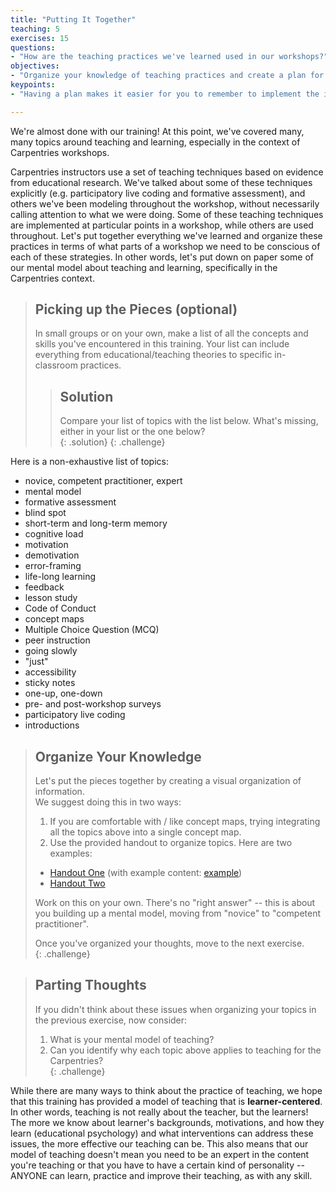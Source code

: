 ```yaml
---
title: "Putting It Together"
teaching: 5
exercises: 15
questions:
- "How are the teaching practices we've learned used in our workshops?"
objectives:
- "Organize your knowledge of teaching practices and create a plan for using these practices in a Carpentries workshop."
keypoints:
- "Having a plan makes it easier for you to remember to implement the important teaching practices you've learned."

---
```


We're almost done with our training!  At this point, we've covered many, many topics
around teaching and learning, especially in the context of Carpentries workshops.

Carpentries instructors use a set of teaching techniques based on evidence from
educational research. We've talked about some of these techniques explicitly
(e.g. participatory live coding and formative assessment), and others we've been modeling throughout
the workshop, without necessarily calling attention to what we were doing. Some of
these teaching techniques are implemented at particular points in a workshop, while
others are used throughout. Let's put together everything we've learned and organize
these practices in terms of what parts of a workshop we need to be conscious of each
of these strategies. In other words, let's put down on paper some of our mental model
about teaching and learning, specifically in the Carpentries context.  

> ## Picking up the Pieces (optional)
>
> In small groups or on your own, make a list of all the concepts and skills you've
> encountered in this training.  Your list can include everything from
> educational/teaching theories to specific in-classroom practices.  
>
> > ## Solution
> >
> > Compare your list of topics with the list below.  What's missing, either in your
> > list or the one below?  
> {: .solution}
{: .challenge}

Here is a non-exhaustive list of topics:

* novice, competent practitioner, expert
* mental model
* formative assessment
* blind spot
* short-term and long-term memory
* cognitive load
* motivation
* demotivation
* error-framing
* life-long learning
* feedback
* lesson study
* Code of Conduct
* concept maps
* Multiple Choice Question (MCQ)
* peer instruction
* going slowly
* "just"
* accessibility
* sticky notes
* one-up, one-down
* pre- and post-workshop surveys
* participatory live coding
* introductions


> ## Organize Your Knowledge
>
> Let's put the pieces together by creating a visual organization of information.  
> We suggest doing this in two ways:
>
> 1. If you are comfortable with / like concept maps, trying integrating all the
> topics above into a single concept map.  
> 2. Use the provided handout to organize topics.  Here are two examples:
>   - [Handout One](../files/handouts/Wrap-Up-doc.pdf) (with example content: [example](../files/handouts/Wrap-Up-doc-example.pdf))
>   - [Handout Two](../files/handouts/Carpentries_teaching_practices.pdf)
>
> Work on this on your own.  There's no "right answer" -- this is about you building
> up a mental model, moving from "novice" to "competent practitioner".
>
> Once you've organized your thoughts, move to the next exercise.  
{: .challenge}

> ## Parting Thoughts
>
> If you didn't think about these issues when organizing your topics in the previous
> exercise, now consider:
> 1. What is your mental model of teaching?
> 2. Can you identify why each topic above applies to teaching for the Carpentries?  
{: .challenge}

While there are many ways to
think about the practice of teaching, we hope that this training has provided a model of
teaching that is **learner-centered**.  In other words, teaching is not really about the
teacher, but the learners!  The more we know about learner's backgrounds, motivations,
and how they learn (educational psychology) and what interventions can address these
issues, the more effective our teaching can be.  This also means that our model of teaching
doesn't mean you need to be an expert in the content you're teaching or that you have
to have a certain kind of personality -- ANYONE can learn, practice and improve their
teaching, as with any skill.  
